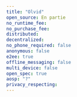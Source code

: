 ```yaml
---
title: "Olvid"
open_source: En partie
no_runtime_fee:
no_purchase_fee:
distributed:
decentralized:
no_phone_required: false
anonymous: false
e2ee: true
offline_messaging: false
multi_device: false
open_spec: true
aosp: "?"
privacy_respecting:
---
```


